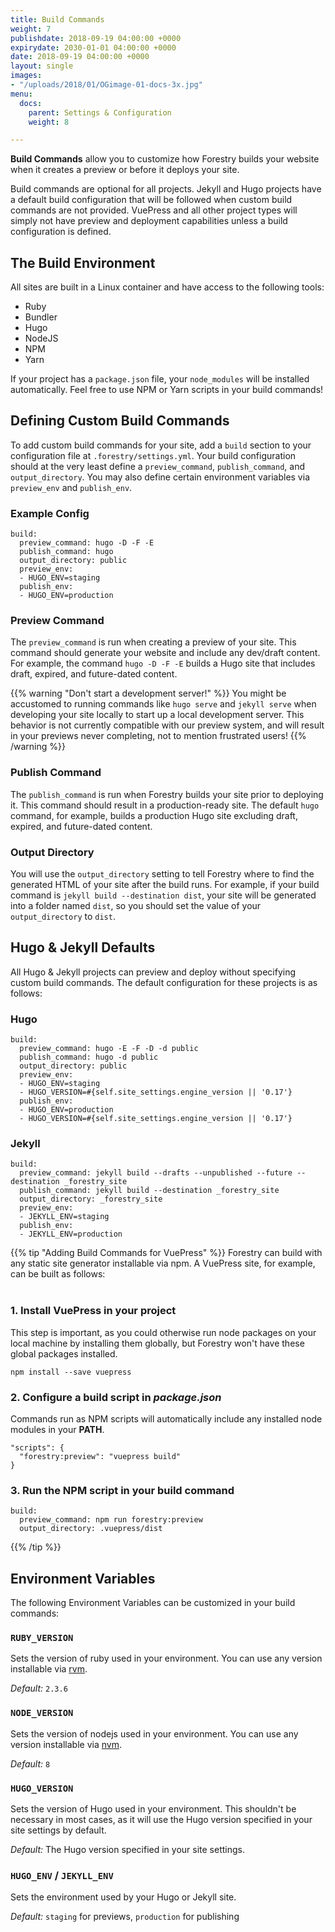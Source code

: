 ```yaml
---
title: Build Commands
weight: 7
publishdate: 2018-09-19 04:00:00 +0000
expirydate: 2030-01-01 04:00:00 +0000
date: 2018-09-19 04:00:00 +0000
layout: single
images:
- "/uploads/2018/01/OGimage-01-docs-3x.jpg"
menu:
  docs:
    parent: Settings & Configuration
    weight: 8

---
```

**Build Commands** allow you to customize how Forestry builds your website when it creates a preview or before it deploys your site.

Build commands are optional for all projects. Jekyll and Hugo projects have a default build configuration that will be followed when custom build commands are not provided. VuePress and all other project types will simply not have preview and deployment capabilities unless a build configuration is defined.

## The Build Environment

All sites are built in a Linux container and have access to the following tools:

- Ruby
- Bundler
- Hugo
- NodeJS
- NPM
- Yarn

If your project has a `package.json` file, your `node_modules` will be installed automatically. Feel free to use NPM or Yarn scripts in your build commands!

## Defining Custom Build Commands

To add custom build commands for your site, add a `build` section to your configuration file at `.forestry/settings.yml`. Your build configuration should at the very least define a `preview_command`, `publish_command`, and `output_directory`. You may also define certain environment variables via `preview_env` and `publish_env`.

### Example Config

```
build:
  preview_command: hugo -D -F -E
  publish_command: hugo
  output_directory: public
  preview_env:
  - HUGO_ENV=staging
  publish_env: 
  - HUGO_ENV=production
```

### Preview Command

The `preview_command` is run when creating a preview of your site. This command should generate your website and include any dev/draft content. For example, the command `hugo -D -F -E` builds a Hugo site that includes draft, expired, and future-dated content.

{{% warning "Don't start a development server!" %}}
You might be accustomed to running commands like `hugo serve` and `jekyll serve` when developing your site locally to start up a local development server. This behavior is not currently compatible with our preview system, and will result in your previews never completing, not to mention frustrated users!
{{% /warning %}}

### Publish Command

The `publish_command` is run when Forestry builds your site prior to deploying it. This command should result in a production-ready site. The default `hugo` command, for example, builds a production Hugo site excluding draft, expired, and future-dated content.

### Output Directory

You will use the `output_directory` setting to tell Forestry where to find the generated HTML of your site after the build runs. For example, if your build command is `jekyll build --destination dist`, your site will be generated into a folder named `dist`, so you should set the value of your `output_directory` to `dist`.

## Hugo & Jekyll Defaults

All Hugo & Jekyll projects can preview and deploy without specifying custom build commands. The default configuration for these projects is as follows:

### Hugo
```
build:
  preview_command: hugo -E -F -D -d public
  publish_command: hugo -d public
  output_directory: public
  preview_env:
  - HUGO_ENV=staging
  - HUGO_VERSION=#{self.site_settings.engine_version || '0.17'}
  publish_env: 
  - HUGO_ENV=production
  - HUGO_VERSION=#{self.site_settings.engine_version || '0.17'}
```

### Jekyll
```
build:
  preview_command: jekyll build --drafts --unpublished --future --destination _forestry_site
  publish_command: jekyll build --destination _forestry_site
  output_directory: _forestry_site
  preview_env:
  - JEKYLL_ENV=staging
  publish_env: 
  - JEKYLL_ENV=production
```

{{% tip "Adding Build Commands for VuePress" %}}
Forestry can build with any static site generator installable via npm. A VuePress site, for example, can be built as follows:
<br /><br />
### 1. Install VuePress in your project
This step is important, as you could otherwise run node packages on your local machine by installing them globally, but Forestry won't have these global packages installed.

```
npm install --save vuepress
```

### 2. Configure a build script in *package.json*
Commands run as NPM scripts will automatically include any installed node modules in your **PATH**.

```
"scripts": {
  "forestry:preview": "vuepress build"
}
```

### 3. Run the NPM script in your build command
```
build:
  preview_command: npm run forestry:preview
  output_directory: .vuepress/dist
```
{{% /tip %}}

## Environment Variables

The following Environment Variables can be customized in your build commands:

### `RUBY_VERSION`

Sets the version of ruby used in your environment. You can use any version installable via [rvm](https://rvm.io/).

*Default:* `2.3.6`

### `NODE_VERSION`

Sets the version of nodejs used in your environment. You can use any version installable via [nvm](https://github.com/creationix/nvm).

*Default:* `8`

### `HUGO_VERSION`

Sets the version of Hugo used in your environment. This shouldn't be necessary in most cases, as it will use the Hugo version specified in your site settings by default.

*Default:* The Hugo version specified in your site settings.

### `HUGO_ENV` / `JEKYLL_ENV`

Sets the environment used by your Hugo or Jekyll site.

*Default:* `staging` for previews, `production` for publishing